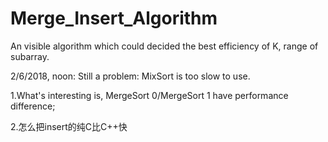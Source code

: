# Merge_Insert_Algorithm
An visible algorithm which could decided the best efficiency of K, range of subarray.

2/6/2018, noon: Still a problem: MixSort is too slow to use.

1.What's interesting is, MergeSort 0/MergeSort 1 have performance difference; 

2.怎么把insert的纯C比C++快
